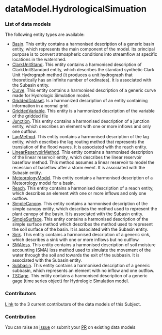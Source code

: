 # dataModel.HydrologicalSimuation


### List of data models

The following entity types are available:
- [Basin](https://github.com/smart-data-models/dataModel.OpenChannelManagement/blob/master/Basin/README.md). This entity contains a harmonised description of a generic basin entity, which represents the main component of the model. Its principal purpose is to convert atmospheric conditions into streamflow at specific locations in the watershed.
- [ClarkUnitStand](https://github.com/smart-data-models/dataModel.OpenChannelManagement/blob/master/ClarkUnitStand/README.md). This entity contains a harmonised description of ClarkUnitStandard entity, which describes the standard synthetic Clark Unit Hydrograph method (it produces a unit hydrograph that theoretically has an infinite number of ordinates). It is associated with the Subasin entity. 
- [Curve](https://github.com/smart-data-models/dataModel.OpenChannelManagement/blob/master/Curve/README.md). This entity contains a harmonised description of a generic curve made for Hydrologic Simulation model. 
- [GriddedDataset](https://github.com/smart-data-models/dataModel.OpenChannelManagement/blob/master/GriddedDataset/README.md). Is a harmonized description of an entity containing information in a normal grid.
- [GriddedVariable](https://github.com/smart-data-models/dataModel.OpenChannelManagement/blob/master/GriddedVariable/README.md). This entity is a harmonized description of the variable of the gridded file
- [Junction](https://github.com/smart-data-models/dataModel.OpenChannelManagement/blob/master/Junction/README.md). This entity contains a harmonised description of a junction entity, which describes an element with one or more inflows and only one outflow.
- [LagMethod](https://github.com/smart-data-models/dataModel.OpenChannelManagement/blob/master/LagMethod/README.md). This entity contains a harmonised description of the lag entity, which describes the lag routing method that represents the translation of the flood waves. It is associated with the reach entity. 
- [LinearReservoirMethod](https://github.com/smart-data-models/dataModel.OpenChannelManagement/blob/master/LinearReservoirMethod/README.md). This entity contains a harmonised description of the linear reservoir entity, which describes the linear reservoir baseflow method. This method assumes a linear reservoir to model the recession of baseflow after a storm event. It is associated with the Subasin entity. 
- [MeteorologyModel](https://github.com/smart-data-models/dataModel.OpenChannelManagement/blob/master/MeteorologyModel/README.md). This entity contains a harmonised description of a Meteorology model for a basin.
- [Reach](https://github.com/smart-data-models/dataModel.OpenChannelManagement/blob/master/Reach/README.md). This entity contains a harmonised description of a reach entity, which describes an element with one or more inflows and only one outflow. 
- [SimpleCanopy](https://github.com/smart-data-models/dataModel.OpenChannelManagement/blob/master/SimpleCanopy/README.md). This entity contains a harmonised description of the simple canopy entity, which describes the method used to represent the plant canopy of the basin. It is associated with the Subasin entity. 
- [SimpleSurface](https://github.com/smart-data-models/dataModel.OpenChannelManagement/blob/master/SimpleSurface/README.md). This entity contains a harmonised description of the simple surface method which describes the method used to represent the soil surface of the basin. It is associated with the Subasin entity.  
- [Sink](https://github.com/smart-data-models/dataModel.OpenChannelManagement/blob/master/Sink/README.md). This entity contains a harmonised description of a generic sink, which describes a sink with one or more inflows but no outflow.
- [SMAloss](https://github.com/smart-data-models/dataModel.OpenChannelManagement/blob/master/SMAloss/README.md). This entity contains a harmonised description of soil moisture accounting (SMA) loss method used to simulate the movement of the water through the soil and towards the exit of the subbasin. It is associated with the Subasin entity. 
- [Subbasin](https://github.com/smart-data-models/dataModel.OpenChannelManagement/blob/master/Subbasin/README.md). This entity contains a harmonised description of a generic subbasin, which represents an element with no inflow and one outflow. 
- [TSGage](https://github.com/smart-data-models/dataModel.OpenChannelManagement/blob/master/TSGage/README.md). This entity contains a harmonised description of a generic gage (time series object) for Hydrologic Simulation model.


### Contributors
[Link](https://github.com/smart-data-models/dataModel.HydrologicalSimulation/blob/master/CONTRIBUTORS.yaml) to the 3 current contributors of the data models of this Subject.


### Contribution
You can raise an [issue](https://github.com/smart-data-models/dataModel.HydrologicalSimulation/issues) or submit your [PR](https://github.com/smart-data-models/dataModel.HydrologicalSimulation/pulls) on existing data models

